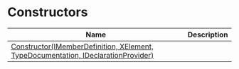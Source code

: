 # Constructors
|Name|Description|
|---|---|
|[Constructor(IMemberDefinition, XElement, TypeDocumentation, IDeclarationProvider)](/docs/DotNetDocs/Mixins/ObjectDocumentationMixin/Constructors/Constructor_IMemberDefinition%2c%20XElement%2c%20Type7837.md)||
